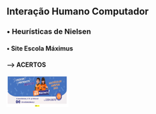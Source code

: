 ## Interação Humano Computador

### • Heurísticas de Nielsen
#### • Site Escola Máximus
#### --> ACERTOS

<img src = "images/Capturar.png" width = "140px" height = "70px">
